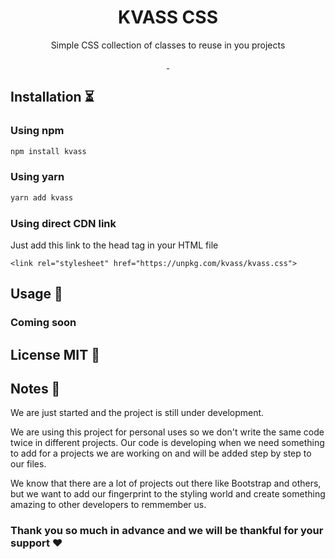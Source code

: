 <h1 align="center"> KVASS CSS </h1>
<p align="center">Simple CSS collection of classes to reuse in you projects</p>

<p align="center">
  <a aria-label="npm package" href="https://www.npmjs.com/package/kvass">
    <img alt="" src="https://img.shields.io/npm/v/kvass">
  </a>
  <a aria-label="last commit" href="https://github.com/kvass/css/commits/main">
    <img alt="" src="https://img.shields.io/github/last-commit/AimanAlmureish/css.svg">
  </a>
</p>

## Installation ⏳
### Using npm
```sh
npm install kvass
```
### Using yarn
```sh
yarn add kvass
```

### Using direct CDN link
<p>Just add this link to the head tag in your HTML file</p>
  
`<link rel="stylesheet" href="https://unpkg.com/kvass/kvass.css">`
  
## Usage 🔮
### Coming soon  

## License MIT 🎌
  
## Notes 🚩
<p> We are just started and the project is still under development. </p>
<p> We are using this project for personal uses so we don't write the same code twice in different projects. Our code is developing when we need something to add for a projects we are working on and will be added step by step to our files.</p>
<p> We know that there are a lot of projects out there like Bootstrap and others, but we want to add our fingerprint to the styling world and create something amazing to other developers to remmember us. </p>

### Thank you so much in advance and we will be thankful for your support ❤
  
  
<!-- Class usage | Class name 
------------ | -------------
wrappers | .wrapperFluid .wrapper
Content in the first column | Content in the second column -->





